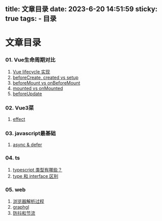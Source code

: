title: 文章目录
date: 2023-6-20 14:51:59
sticky: true
tags: 
    - 目录
---

# 文章目录

### 01. Vue生命周期对比

1. [Vue lifecycle 实现](/tblog/2023/06/20/vue_lifecycle/)
2. [beforeCreate, created vs setup](/tblog/2023/06/20/vue_setup_created_before_created/)
3. [beforeMount vs onBeforeMount](/tblog/2023/06/24/vue_beforeMount_onBeforeMount/)
4. [mounted vs onMounted](/tblog/2023/06/26/vue_mounted/)
5. [beforeUpdate](/tblog/2023/06/26/vue_beforeUpdate/)

### 02. Vue3菜

1. [effect](/tblog/2023/06/21/vue3_effect/)

### 03. javascript最基础

1. [async & defer](/tblog/2023/06/15/async&defer/)

### 04. ts

1. [typescript 类型有哪些？](/tblog/2023/06/15/typescript_type/)
2. [type 和 interface 区别](/tblog/2023/06/15/type_interface/)

### 05. web

1. [浏览器解析过程](/tblog/2023/06/15/browser_parsing/)
2. [graphgl](/tblog/2023/06/15/graphql/)
3. [防抖和节流](/tblog/2023/06/15/debounce_throttle/)